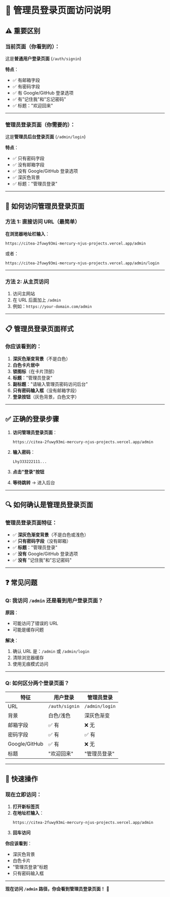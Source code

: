 # 🔐 管理员登录页面访问说明

## ⚠️ 重要区别

### 当前页面（你看到的）：
这是**普通用户登录页面** (`/auth/signin`)

**特点**：
- ✅ 有邮箱字段
- ✅ 有密码字段
- ✅ 有 Google/GitHub 登录选项
- ✅ 有"记住我"和"忘记密码"
- ✅ 标题："欢迎回来"

---

### 管理员登录页面（你需要的）：
这是**管理员后台登录页面** (`/admin/login`)

**特点**：
- ✅ 只有密码字段
- ✅ 没有邮箱字段
- ✅ 没有 Google/GitHub 登录选项
- ✅ 深灰色背景
- ✅ 标题："管理员登录"

---

## 🚀 如何访问管理员登录页面

### 方法 1: 直接访问 URL（最简单）

**在浏览器地址栏输入**：
```
https://citea-2fuwy93mi-mercury-njus-projects.vercel.app/admin
```

或者：
```
https://citea-2fuwy93mi-mercury-njus-projects.vercel.app/admin/login
```

---

### 方法 2: 从主页访问

1. 访问主网站
2. 在 URL 后面加上 `/admin`
3. 例如：`https://your-domain.com/admin`

---

## 📋 管理员登录页面样式

### 你应该看到的：

1. **深灰色渐变背景**（不是白色）
2. **白色卡片居中**
3. **锁图标**（在卡片顶部）
4. **标题**："管理员登录"
5. **副标题**："请输入管理员密码访问后台"
6. **只有密码输入框**（没有邮箱字段）
7. **登录按钮**（灰色背景，白色文字）

---

## ✅ 正确的登录步骤

1. **访问管理员登录页面**：
   ```
   https://citea-2fuwy93mi-mercury-njus-projects.vercel.app/admin
   ```

2. **输入密码**：
   ```
   Lhy333222111...
   ```

3. **点击"登录"按钮**

4. **等待跳转** → 进入后台

---

## 🔍 如何确认是管理员登录页面

### 管理员登录页面特征：

- ✅ **深灰色渐变背景**（不是白色或浅色）
- ✅ **只有密码字段**（没有邮箱）
- ✅ **标题**："管理员登录"
- ✅ **没有** Google/GitHub 登录选项
- ✅ **没有** "记住我"和"忘记密码"

---

## ❓ 常见问题

### Q: 我访问 `/admin` 还是看到用户登录页面？

**原因**：
- 可能访问了错误的 URL
- 可能是缓存问题

**解决**：
1. 确认 URL 是：`/admin` 或 `/admin/login`
2. 清除浏览器缓存
3. 使用无痕模式访问

---

### Q: 如何区分两个登录页面？

| 特征 | 用户登录 | 管理员登录 |
|------|---------|-----------|
| URL | `/auth/signin` | `/admin/login` |
| 背景 | 白色/浅色 | 深灰色渐变 |
| 邮箱字段 | ✅ 有 | ❌ 无 |
| 密码字段 | ✅ 有 | ✅ 有 |
| Google/GitHub | ✅ 有 | ❌ 无 |
| 标题 | "欢迎回来" | "管理员登录" |

---

## 🎯 快速操作

### 现在立即访问：

1. **打开新标签页**
2. **在地址栏输入**：
   ```
   https://citea-2fuwy93mi-mercury-njus-projects.vercel.app/admin
   ```
3. **回车访问**

**你应该看到**：
- 深灰色背景
- 白色卡片
- "管理员登录"标题
- 只有密码输入框

---

**现在访问 `/admin` 路径，你会看到管理员登录页面！** 🚀

